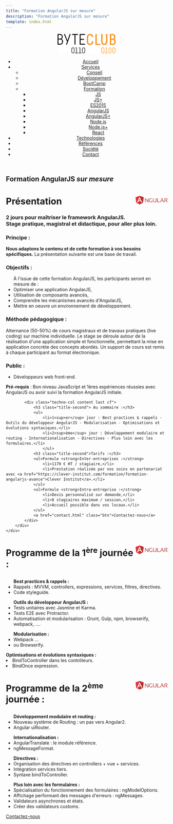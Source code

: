 ```yaml
---
title: "Formation AngularJS sur mesure"
description: "Formation AngularJS sur mesure"
template: index.html
---
```

<div class="js-sticky">
	<header class="header" role="banner" id="top">
		<div class="wrap cf">
			<div class="logo"><img src="img/logo-byteclub.png" alt="ByteClub"/></div>
			<nav class="wrapper-nav-main">
				<ul class="nav nav-main">
					<li class="lnk-home"><a href="index.html"><span>Accueil</span></a></li>
					<li class="current"><a href="services.html">Services</a>
						<ul class="nav nav-sub">
							<li><a href="services.html#conseil">Conseil</a></li>
							<li><a href="services.html#developpement">Développement</a></li>
							<li><a href="services.html#bootcamp">BootCamp</a></li>
							<li><a href="services.html#formation">Formation</a>
								<ul class="nav nav-sub">
									<li><a href="formation-javascript.html">JS</a></li>
									<li><a href="formation-javascript-sur-mesure.html">JS+</a></li>
									<li><a href="formation-ecmascript-2015-es6.html">ES2015</a></li>
									<li><a href="formation-angularjs.html">AngularJS</a></li>
									<li><a href="formation-angularjs-sur-mesure.html">AngularJS+</a></li>
									<li><a href="formation-nodejs.html">Node.js</a></li>
									<li><a href="formation-nodejs-sur-mesure.html">Node.js+</a></li>
									<li><a href="formation-react.html">React</a></li>
								</ul>
							</li>
						</ul>
					</li>
					<li><a href="technologies.html">Technologies</a></li>
					<li><a href="references.html">Références</a></li>
					<li><a href="societe.html">Société</a></li>
					<li><a href="contact.html">Contact</a></li>
				</ul>
			</nav>
		</div>
	</header>
</div>

<section class="banner">
	<div class="wrap cf">
		<div class="inner">
			<h1 class="page-title">Formation AngularJS <em>sur mesure</em></h1>
		</div>
	</div>
</section>

<div class="techno-logo">
	<div class="wrap cf">
		<div class="inner">
			<h2 style="font-size:2em;">
				<img src="img/logo-angularjs.svg" alt="AngularJS" style="width:100px;float:right;">
				Présentation
			</h2>
		</div>
	</div>
</div>

<section class="section">
	<div class="wrap cf">
		<div class="inner">
			<h3 class="title-second">2 jours pour maîtriser le framework AngularJS.<br>Stage pratique, magistral et didactique, pour aller plus loin.</h3>
			<div class="techno-col content cf">
				<h3 class="title-second">Principe :</h3>
					<p><strong>Nous adaptons le contenu et de cette formation à vos besoins spécifiques.</strong> La présentation suivante est une base de travail.</p>
				<h3 class="title-second">Objectifs :</h3>
				<ul>À l'issue de cette formation AngularJS, les participants seront en mesure de :
					<li>Optimiser une application AngularJS,</li>
					<li>Utilisation de composants avancés,</li>
					<li>Comprendre les mécanismes avancés d'AngularJS,</li>
					<li>Mettre en oeuvre un environnement de développement.</li>
				</ul>
				<h3 class="title-second">Méthode pédagogique :</h3>
				<p>Alternance (50-50%) de cours magistraux et de travaux pratiques (live coding) sur machine individuelle. Le stage se déroule autour de la réalisation d'une application simple et fonctionnelle, permettant la mise en application concrète des concepts abordés. Un support de cours est remis à chaque participant au format électronique.</p>
				<h3 class="title-second">Public :</h3>
				<ul>
					<li>Développeurs web front-end.</li>
				</ul>
				<p><strong>Pré-requis</strong> : Bon niveau JavaScript et 1ères expériences réussies avec AngularJS ou avoir suivi la formation AngularJS initiale.</p>
			</div>

			<div class="techno-col content last cf">
				<h3 class="title-second"> Au sommaire :</h3>
				<ul>
					<li>1<sup>er</sup> jour : Best practices & rappels - Outils du développeur AngularJS - Modularisation - Optimisations et évolutions syntaxiques.</li>
					<li>2<sup>ème</sup> jour : Développement modulaire et routing - Internationalisation - Directives - Plus loin avec les formulaires.</li>
					</ul>
				<h3 class="title-second">Tarifs :</h3>
				<ul>Formule <strong>Inter-entreprises :</strong>
					<li>1170 € HT / stagiaire,</li>
					<li>Prestation réalisée par nos soins en partenariat avec <a href="https://clever-institut.com/formation/formation-angularjs-avance">Clever Institut</a>.</li>
				</ul>
				<ul>Formule <strong>Intra-entreprise :</strong>
					<li>Devis personnalisé sur demande,</li>
					<li>8 stagiaires maximum / session,</li>
					<li>Accueil possible dans vos locaux.</li>
				</ul>
				<a href="contact.html" class="btn">Contactez-nous</a>
			</div>
		</div>
	</div>
</section>

<div class="techno-logo">
	<div class="wrap cf">
		<div class="inner">
			<h3 style="font-size:2em;">
				<img src="img/logo-angularjs.svg" alt="AngularJS" style="width:100px;float:right;">
				Programme de la 1<sup>ère</sup> journée :
			</h3>
		</div>
	</div>
</div>
<section class="section">
	<div class="wrap cf">
		<div class="inner">
			<div class="techno-col content cf">
				<ul><strong>Best practices & rappels :</strong>
					<li>Rappels : MVVM, controllers, expressions, services, filtres, directives.</li>
					<li>Code styleguide.</li>
				</ul>
				<ul><strong>Outils du développeur AngularJS :</strong>
					<li>Tests unitaires avec Jasmine et Karma.</li>
					<li>Tests E2E avec Protractor.</li>
					<li>Automatisation et modularisation : Grunt, Gulp, npm, browserify, webpack, ....</li>
				</ul>
			</div>
			<div class="techno-col content last cf">
				<ul><strong>Modularisation :</strong>
					<li>Webpack ...</li>
					<li>ou Browserify.</li>
				</ul>
				<strong>Optimisations et évolutions syntaxiques :</strong>
					<li>BindToController dans les contrôleurs.</li>
					<li>BindOnce expression.</li>
				</ul>
			</div>
		</div>
	</div>
</section>

<div class="techno-logo">
	<div class="wrap cf">
		<div class="inner">
			<h3 style="font-size:2em;">
				<img src="img/logo-angularjs.svg" alt="AngulaJS" style="width:100px;float:right;">
				Programme de la 2<sup>ème</sup> journée :
			</h3>
		</div>
	</div>
</div>
<section class="section">
	<div class="wrap cf">
		<div class="inner">
			<div class="techno-col content cf">
				<ul><strong>Développement modulaire et routing :</strong>
					<li>Nouveau système de Routing : un pas vers Angular2.</li>
					<li>Angular uiRouter.</li>
				</ul>
				<ul><strong>Internationalisation :</strong>
					<li>AngularTranslate : le module référence.</li>
					<li>ngMessageFormat.</li>
				</ul>
				<ul><strong>Directives :</strong>
					<li>Organisation des directives en controllers + vue + services.</li>
					<li>Intégration services tiers.</li>
					<li>Syntaxe bindToController.</li>
				</ul>
			</div>
			<div class="techno-col content last cf">
				<ul><strong>Plus loin avec les formulaires :</strong>
					<li>Spécialisation du fonctionnement des formulaires : ngModelOptions.</li>
					<li>Affichage performant des messages d'erreurs : ngMessages.</li>
					<li>Validateurs asynchrones et états.</li>
					<li>Créer des validateurs customs.</li>
				</ul>
				<a href="contact.html" class="btn">Contactez-nous</a>
			</div>
		</div>
	</div>
</section>
